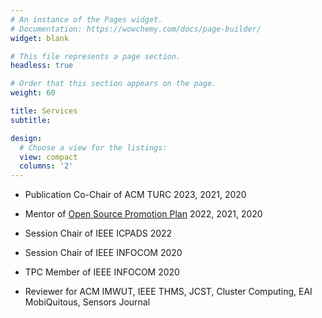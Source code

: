 ```yaml
---
# An instance of the Pages widget.
# Documentation: https://wowchemy.com/docs/page-builder/
widget: blank

# This file represents a page section.
headless: true

# Order that this section appears on the page.
weight: 60

title: Services
subtitle:

design:
  # Choose a view for the listings:
  view: compact
  columns: '2'
---
```


-   Publication Co-Chair of ACM TURC 2023, 2021, 2020

-   Mentor of [Open Source Promotion Plan](https://summer.iscas.ac.cn/) 2022, 2021, 2020

-   Session Chair of IEEE ICPADS 2022

-   Session Chair of IEEE INFOCOM 2020

-   TPC Member of IEEE INFOCOM 2020

-   Reviewer for ACM IMWUT, IEEE THMS, JCST, Cluster Computing, EAI MobiQuitous, Sensors Journal
